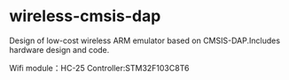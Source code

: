 # wireless-cmsis-dap
Design of low-cost wireless ARM emulator based on CMSIS-DAP.Includes hardware design and code.

Wifi module：HC-25
Controller:STM32F103C8T6
